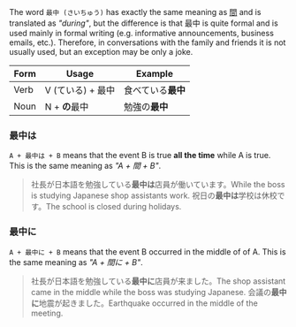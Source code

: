 The word `最中 (さいちゅう)` has exactly the same meaning as [間](53) and is translated as *"during"*, but the difference is that 最中 is quite formal and is used mainly in formal writing (e.g. informative announcements, business emails, etc.). Therefore, in conversations with the family and friends it is not usually used, but an exception may be only a joke.

|Form|Usage|Example|
|-|-|-|
|Verb|V (ている) + 最中|食べている**最中**|
|Noun|N + **の**最中|勉強の**最中**|

### 最中は
`A + 最中は + B` means that the event B is true **all the time** while A is true. This is the same meaning as *"A + 間 + B"*.

>社長が日本語を勉強している**最中は**店員が働いています。While the boss is studying Japanese shop assistants work.
>祝日の**最中は**学校は休校です。The school is closed during holidays.

### 最中に
`A + 最中に + B` means that the event B occurred in the middle of of A. This is the same meaning as *"A + 間に + B"*.

>社長が日本語を勉強している**最中に**店員が来ました。The shop assistant came in the middle while the boss was studying Japanese.
>会議の**最中に**地震が起きました。Earthquake occurred in the middle of the meeting.